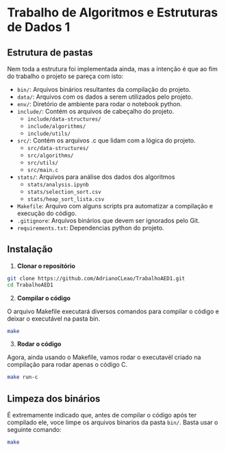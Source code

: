 # Trabalho de Algoritmos e Estruturas de Dados 1

## Estrutura de pastas

Nem toda a estrutura foi implementada ainda, mas a intenção é que ao fim do trabalho o projeto se pareça com isto:

- `bin/`: Arquivos binários resultantes da compilação do projeto.
- `data/`: Arquivos com os dados a serem utilizados pelo projeto.
- `env/`: Diretório de ambiente para rodar o notebook python.
- `include/`: Contém os arquivos de cabeçalho do projeto.
  - `include/data-structures/`
  - `include/algorithms/`
  - `include/utils/`
- `src/`: Contém os arquivos .c que lidam com a lógica do projeto.
  - `src/data-structures/`
  - `src/algorithms/`
  - `src/utils/`
  - `src/main.c`
- `stats/`: Arquivos para análise dos dados dos algoritmos
  - `stats/analysis.ipynb`
  - `stats/selection_sort.csv`
  - `stats/heap_sort_lista.csv`
- `Makefile`: Arquivo com alguns scripts pra automatizar a compilação e execução do código.
- `.gitignore`: Arquivos binários que devem ser ignorados pelo Git.
- `requirements.txt`: Dependencias python do projeto.

## Instalação

1. **Clonar o repositório**

```bash
git clone https://github.com/AdrianoCLeao/TrabalhoAED1.git
cd TrabalhoAED1
```

2. **Compilar o código**
   
O arquivo Makefile executará diversos comandos para compilar o código e deixar o executável na pasta bin.

```bash
make
```

3. **Rodar o código**

Agora, ainda usando o Makefile, vamos rodar o executavél criado na compilação para rodar apenas o código C.

```bash
make run-c
```

## Limpeza dos binários

É extremamente indicado que, antes de compilar o código após ter compilado ele, voce limpe os arquivos binarios da pasta `bin/`.
Basta usar o seguinte comando:

```bash
make
```
